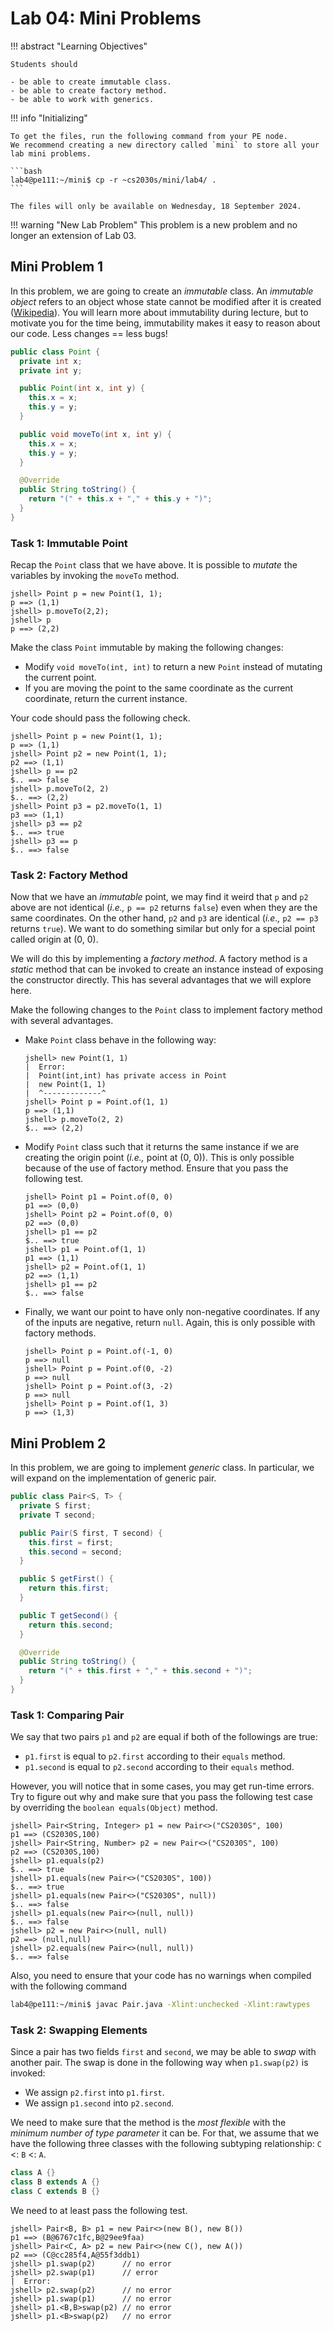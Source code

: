 # Lab 04: Mini Problems

!!! abstract "Learning Objectives"

    Students should
    
    - be able to create immutable class.
    - be able to create factory method.
    - be able to work with generics.


!!! info "Initializing"

    To get the files, run the following command from your PE node.
    We recommend creating a new directory called `mini` to store all your lab mini problems.

    ```bash
    lab4@pe111:~/mini$ cp -r ~cs2030s/mini/lab4/ .
    ```

    The files will only be available on Wednesday, 18 September 2024.


!!! warning "New Lab Problem"
    This problem is a new problem and no longer an extension of Lab 03.

## Mini Problem 1

In this problem, we are going to create an _immutable_ class.  An _immutable object_ refers to an object whose state cannot be modified after it is created ([Wikipedia](https://en.wikipedia.org/wiki/Immutable_object)).  You will learn more about immutability during lecture, but to motivate you for the time being, immutability makes it easy to reason about our code.  Less changes == less bugs!

```java title="Point.java"
public class Point {
  private int x;
  private int y;

  public Point(int x, int y) {
    this.x = x;
    this.y = y;
  }

  public void moveTo(int x, int y) {
    this.x = x;
    this.y = y;
  }

  @Override
  public String toString() {
    return "(" + this.x + "," + this.y + ")";
  }
}
```

### Task 1: Immutable Point

Recap the `Point` class that we have above.
It is possible to _mutate_ the variables by invoking the `moveTo` method.

```title="Mutable Point"
jshell> Point p = new Point(1, 1);
p ==> (1,1)
jshell> p.moveTo(2,2);
jshell> p
p ==> (2,2)
```

Make the class `Point` immutable by making the following changes:

- Modify `void moveTo(int, int)` to return a new `Point` instead of mutating the current point.
- If you are moving the point to the same coordinate as the current coordinate, return the current instance.

Your code should pass the following check.

```title="Immutable Point"
jshell> Point p = new Point(1, 1);
p ==> (1,1)
jshell> Point p2 = new Point(1, 1);
p2 ==> (1,1)
jshell> p == p2
$.. ==> false
jshell> p.moveTo(2, 2)
$.. ==> (2,2)
jshell> Point p3 = p2.moveTo(1, 1)
p3 ==> (1,1)
jshell> p3 == p2
$.. ==> true
jshell> p3 == p
$.. ==> false
```

### Task 2: Factory Method

Now that we have an _immutable_ point, we may find it weird that `p` and `p2` above are not identical (_i.e.,_ `p == p2` returns `false`) even when they are the same coordinates.
On the other hand, `p2` and `p3` are identical (_i.e.,_ `p2 == p3` returns `true`).
We want to do something similar but only for a special point called origin at (0, 0).

We will do this by implementing a _factory method_.
A factory method is a _static_ method that can be invoked to create an instance instead of exposing the constructor directly.
This has several advantages that we will explore here.

Make the following changes to the `Point` class to implement factory method with several advantages.

- Make `Point` class behave in the following way:

    ```title="Factory v1"
    jshell> new Point(1, 1)
    |  Error:
    |  Point(int,int) has private access in Point
    |  new Point(1, 1)
    |  ^-------------^
    jshell> Point p = Point.of(1, 1)
    p ==> (1,1)
    jshell> p.moveTo(2, 2)
    $.. ==> (2,2)
    ```

- Modify `Point` class such that it returns the same instance if we are creating the origin point (_i.e.,_ point at (0, 0)).  This is only possible because of the use of factory method.  Ensure that you pass the following test.

    ```
    jshell> Point p1 = Point.of(0, 0)
    p1 ==> (0,0)
    jshell> Point p2 = Point.of(0, 0)
    p2 ==> (0,0)
    jshell> p1 == p2
    $.. ==> true
    jshell> p1 = Point.of(1, 1)
    p1 ==> (1,1)
    jshell> p2 = Point.of(1, 1)
    p2 ==> (1,1)
    jshell> p1 == p2
    $.. ==> false
    ```

- Finally, we want our point to have only non-negative coordinates.  If any of the inputs are negative, return `null`.  Again, this is only possible with factory methods.

    ```
    jshell> Point p = Point.of(-1, 0)
    p ==> null
    jshell> Point p = Point.of(0, -2)
    p ==> null
    jshell> Point p = Point.of(3, -2)
    p ==> null
    jshell> Point p = Point.of(1, 3)
    p ==> (1,3)
    ```


## Mini Problem 2

In this problem, we are going to implement _generic_ class.  In particular, we will expand on the implementation of generic pair.

```java title="Pair.java"
public class Pair<S, T> {
  private S first;
  private T second;

  public Pair(S first, T second) {
    this.first = first;
    this.second = second;
  }

  public S getFirst() {
    return this.first;
  }

  public T getSecond() {
    return this.second;
  }

  @Override
  public String toString() {
    return "(" + this.first + "," + this.second + ")";
  }
}
```
    
### Task 1: Comparing Pair

We say that two pairs `p1` and `p2` are equal if both of the followings are true:

- `p1.first` is equal to `p2.first` according to their `equals` method.
- `p1.second` is equal to `p2.second` according to their `equals` method.

However, you will notice that in some cases, you may get run-time errors.  Try to figure out why and make sure that you pass the following test case by overriding the `boolean equals(Object)` method.

```
jshell> Pair<String, Integer> p1 = new Pair<>("CS2030S", 100)
p1 ==> (CS2030S,100)
jshell> Pair<String, Number> p2 = new Pair<>("CS2030S", 100)
p2 ==> (CS2030S,100)
jshell> p1.equals(p2)
$.. ==> true
jshell> p1.equals(new Pair<>("CS2030S", 100))
$.. ==> true
jshell> p1.equals(new Pair<>("CS2030S", null))
$.. ==> false
jshell> p1.equals(new Pair<>(null, null))
$.. ==> false
jshell> p2 = new Pair<>(null, null)
p2 ==> (null,null)
jshell> p2.equals(new Pair<>(null, null))
$.. ==> false
```
Also, you need to ensure that your code has no warnings when compiled with the following command

```bash
lab4@pe111:~/mini$ javac Pair.java -Xlint:unchecked -Xlint:rawtypes
```

### Task 2: Swapping Elements

Since a pair has two fields `first` and `second`, we may be able to _swap_ with another pair.
The swap is done in the following way when `p1.swap(p2)` is invoked:

- We assign `p2.first` into `p1.first`.
- We assign `p1.second` into `p2.second`.

We need to make sure that the method is the _most flexible_ with the _minimum number of type parameter_ it can be.
For that, we assume that we have the following three classes with the following subtyping relationship: `C` <: `B` <: `A`.

```java
class A {}
class B extends A {}
class C extends B {}
```

We need to at least pass the following test.

```
jshell> Pair<B, B> p1 = new Pair<>(new B(), new B())
p1 ==> (B@6767c1fc,B@29ee9faa)
jshell> Pair<C, A> p2 = new Pair<>(new C(), new A())
p2 ==> (C@cc285f4,A@55f3ddb1)
jshell> p1.swap(p2)      // no error
jshell> p2.swap(p1)      // error
|  Error:
jshell> p2.swap(p2)      // no error
jshell> p1.swap(p1)      // no error
jshell> p1.<B,B>swap(p2) // no error
jshell> p1.<B>swap(p2)   // no error
```